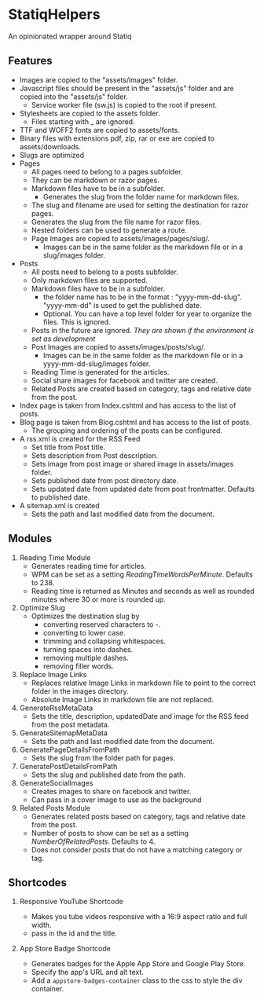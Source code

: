 # StatiqHelpers

An opinionated wrapper around Statiq

## Features

- Images are copied to the "assets/images" folder.
- Javascript files should be present in the "assets/js" folder and are copied into the "assets/js" folder.
    - Service worker file (sw.js) is copied to the root if present.
- Stylesheets are copied to the assets folder.
    - Files starting with \_ are ignored.
- TTF and WOFF2 fonts are copied to assets/fonts.
- Binary files with extensions pdf, zip, rar or exe are copied to assets/downloads.
- Slugs are optimized
- Pages
    - All pages need to belong to a pages subfolder.
    - They can be markdown or razor pages.
    - Markdown files have to be in a subfolder.
        - Generates the slug from the folder name for markdown files.
    - The slug and filename are used for setting the destination for razor pages.
    - Generates the slug from the file name for razor files.
    - Nested folders can be used to generate a route.
    - Page Images are copied to assets/images/pages/slug/.
        - Images can be in the same folder as the markdown file or in a slug/images folder.
- Posts
    - All posts need to belong to a posts subfolder.
    - Only markdown files are supported.
    - Markdown files have to be in a subfolder.
        - the folder name has to be in the format : "yyyy-mm-dd-slug". "yyyy-mm-dd" is used to get the published date.
        - Optional. You can have a top level folder for year to organize the files. This is ignored.
    - Posts in the future are ignored. *They are shown if the environment is set as development*
    - Post Images are copied to assets/images/posts/slug/.
        - Images can be in the same folder as the markdown file or in a yyyy-mm-dd-slug/images folder.
    - Reading Time is generated for the articles.
    - Social share images for facebook and twitter are created.
    - Related Posts are created based on category, tags and relative date from the post.
- Index page is taken from Index.cshtml and has access to the list of posts.
- Blog page is taken from Blog.cshtml and has access to the list of posts.
    - The grouping and ordering of the posts can be configured.
- A rss.xml is created for the RSS Feed
    - Set title from Post title.
    - Sets description from Post description.
    - Sets image from post image or shared image in assets/images folder.
    - Sets published date from post directory date.
    - Sets updated date from updated date from post frontmatter. Defaults to published date.
- A sitemap.xml is created
    - Sets the path and last modified date from the document.

## Modules

1. Reading Time Module
    - Generates reading time for articles.
    - WPM can be set as a setting  *ReadingTimeWordsPerMinute*. Defaults to 238.
    - Reading time is returned as Minutes and seconds as well as rounded minutes where 30 or more is rounded up.
2. Optimize Slug
    - Optimizes the destination slug by
        - converting reserved characters to -.
        - converting to lower case.
        - trimming and collapsing whitespaces.
        - turning spaces into dashes.
        - removing multiple dashes.
        - removing filler words.
3. Replace Image Links
    - Replaces relative Image Links in markdown file to point to the correct folder in the images directory.
    - Absolute Image Links in markdown file are not replaced.
4. GenerateRssMetaData
    - Sets the title, description, updatedDate and image for the RSS feed from the post metadata.
5. GenerateSitemapMetaData
    - Sets the path and last modified date from the document.
6. GeneratePageDetailsFromPath
    - Sets the slug from the folder path for pages.
7. GeneratePostDetailsFromPath
    - Sets the slug and published date from the path.
8. GenerateSocialImages
    - Creates images to share on facebook and twitter.
    - Can pass in a cover image to use as the background
9. Related Posts Module
     - Generates related posts based on category, tags and relative date from the post.
     - Number of posts to show can be set as a setting  *NumberOfRelatedPosts*. Defaults to 4.
     - Does not consider posts that do not have a matching category or tag.

## Shortcodes

1. Responsive YouTube Shortcode
    - Makes you tube videos responsive with a 16:9 aspect ratio and full width.
    - pass in the id and the title.

2. App Store Badge Shortcode
    - Generates badges for the Apple App Store and Google Play Store.
    - Specify the app's URL and alt text.
    - Add a `appstore-badges-container` class to the css to style the div container.
